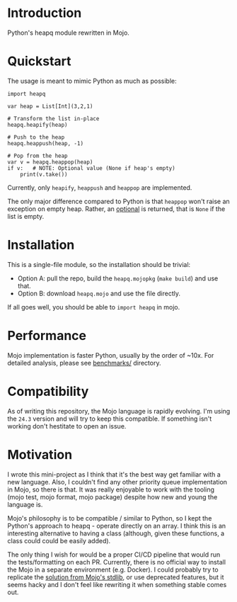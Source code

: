 # Introduction
Python's heapq module rewritten in Mojo.

# Quickstart
The usage is meant to mimic Python as much as possible:

```mojo
import heapq

var heap = List[Int](3,2,1)

# Transform the list in-place
heapq.heapify(heap)

# Push to the heap
heapq.heappush(heap, -1)

# Pop from the heap 
var v = heapq.heappop(heap)
if v:   # NOTE: Optional value (None if heap's empty)
    print(v.take())
```

Currently, only `heapify`, `heappush` and `heappop` are implemented.

The only major difference compared to Python is that `heappop` won't raise an exception on empty heap. Rather, an [optional](https://docs.modular.com/mojo/stdlib/collections/optional/) is returned, that is `None` if the list is empty.

# Installation
This is a single-file module, so the installation should be trivial:

* Option A: pull the repo, build the `heapq.mojopkg` (`make build`) and use that.
* Option B: download `heapq.mojo` and use the file directly.

If all goes well, you should be able to `import heapq` in mojo.

# Performance
Mojo implementation is faster Python, usually by the order of ~10x. For detailed analysis, please see [benchmarks/](benchmarks/) directory.

# Compatibility
As of writing this repository, the Mojo language is rapidly evolving. I'm using the `24.3` version and will try to keep this compatible. If something isn't working don't hestitate to open an issue.

# Motivation
I wrote this mini-project as I think that it's the best way get familiar with a new language. Also, I couldn't find any other priority queue implementation in Mojo, so there is that. It was really enjoyable to work with the tooling (mojo test, mojo format, mojo package) despite how new and young the language is.

Mojo's philosophy is to be compatible / similar to Python, so I kept the Python's approach to heapq - operate directly on an array. I think this is an interesting alternative to having a class (although, given these functions, a class could could be easily added).

The only thing I wish for would be a proper CI/CD pipeline that would run the tests/formatting on each PR. Currently, there is no official way to install the Mojo in a separate environment (e.g. Docker). I could probably try to replicate the [solution from Mojo's stdlib](https://github.com/modularml/mojo/blob/bf73717d79fbb79b4b2bf586b3a40072308b6184/.github/workflows/examples.yml#L43-L48), or use deprecated features, but it seems hacky and I don't feel like rewriting it when something stable comes out.

